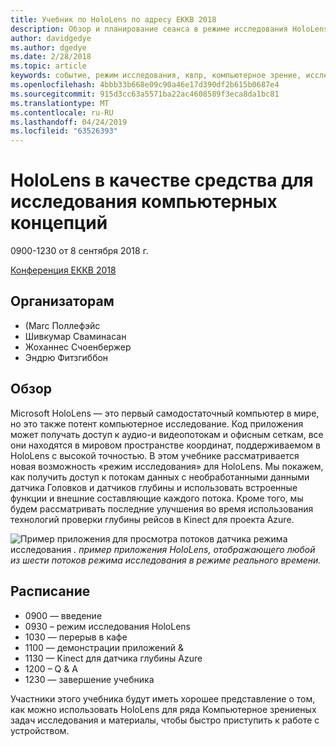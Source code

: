 ```yaml
---
title: Учебник по HoloLens по адресу ЕККВ 2018
description: Обзор и планирование сеанса в режиме исследования HoloLens, которое будет доставлено на конференцию ЕККВ с 8 сентября 2018 г.
author: davidgedye
ms.author: dgedye
ms.date: 2/28/2018
ms.topic: article
keywords: событие, режим исследования, квпр, компьютерное зрение, исследование, HoloLens
ms.openlocfilehash: 4bbb33b668e09c90a46e17d390df2b615b0687e4
ms.sourcegitcommit: 915d3cc63a5571ba22ac4608589f3eca8da1bc81
ms.translationtype: MT
ms.contentlocale: ru-RU
ms.lasthandoff: 04/24/2019
ms.locfileid: "63526393"
---
```

# <a name="hololens-as-a-tool-for-computer-vision-research"></a>HoloLens в качестве средства для исследования компьютерных концепций
0900-1230 от 8 сентября 2018 г.

[Конференция ЕККВ 2018](https://eccv2018.org)

## <a name="organizers"></a>Организаторам
* (Marc Поллефэйс
* Шивкумар Сваминасан
* Жоханнес Счоенбержер
* Эндрю Фитзгиббон

## <a name="overview"></a>Обзор
Microsoft HoloLens — это первый самодостаточный компьютер в мире, но это также потент компьютерное исследование.
Код приложения может получать доступ к аудио-и видеопотокам и офисным сеткам, все они находятся в мировом пространстве координат, поддерживаемом в HoloLens с высокой точностью. В этом учебнике рассматривается новая возможность «режим исследования» для HoloLens.
Мы покажем, как получить доступ к потокам данных с необработанными данными датчика Головков и датчиков глубины и использовать встроенные функции и внешние составляющие каждого потока.  Кроме того, мы будем рассматривать последние улучшения во время использования технологий проверки глубины рейсов в Kinect для проекта Azure.

![Пример приложения для просмотра потоков](images/sensor-stream-viewer.jpg)
датчика режима исследования *. пример приложения HoloLens, отображающего любой из шести потоков режима исследования в режиме реального времени.*

## <a name="schedule"></a>Расписание
* 0900 — введение
* 0930 – режим исследования HoloLens
* 1030 — перерыв в кафе
* 1100 — демонстрации приложений &
* 1130 — Kinect для датчика глубины Azure
* 1200 – Q & A
* 1230 — завершение учебника

Участники этого учебника будут иметь хорошее представление о том, как можно использовать HoloLens для ряда Компьютерное зрениеных задач исследования и материалы, чтобы быстро приступить к работе с устройством.
